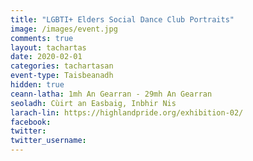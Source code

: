 ```yaml
---
title: "LGBTI+ Elders Social Dance Club Portraits"
image: /images/event.jpg
comments: true
layout: tachartas
date: 2020-02-01
categories: tachartasan
event-type: Taisbeanadh
hidden: true
ceann-latha: 1mh An Gearran - 29mh An Gearran
seoladh: Cùirt an Easbaig, Inbhir Nis
larach-lin: https://highlandpride.org/exhibition-02/
facebook:
twitter:
twitter_username:
---
```


<!--more-->
